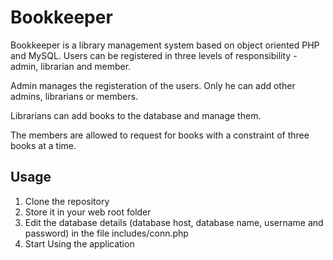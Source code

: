# Bookkeeper

Bookkeeper is a library management system based on object oriented PHP and MySQL. Users can be registered in three levels of responsibility - admin, librarian and member. 

Admin manages the registeration of the users. Only he can add other admins, librarians or members.

Librarians can add books to the database and manage them. 

The members are allowed to request for books with a constraint of three books at a time.

## Usage

1. Clone the repository
2. Store it in your web root folder
3. Edit the database details (database host, database name, username and password) in the file includes/conn.php
4. Start Using the application
